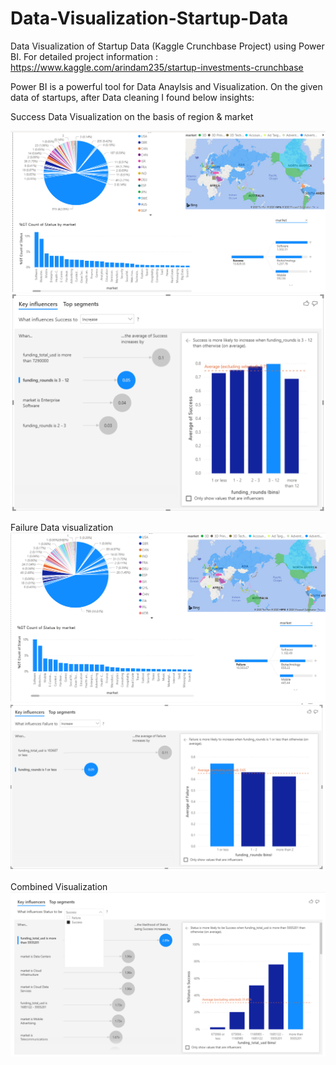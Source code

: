 # Data-Visualization-Startup-Data
Data Visualization of Startup Data (Kaggle Crunchbase Project) using Power BI. For detailed project information : https://www.kaggle.com/arindam235/startup-investments-crunchbase

Power BI is a powerful tool for Data Anaylsis and Visualization. On the given data of startups, after Data cleaning I found below insights:

Success Data Visualization on the basis of region & market <br/>

<img src='success1.PNG'/>

<img src='success2.PNG'/>


Failure Data visualization <br/>
<img src='failure1.PNG'/>
<img src='failure2.PNG'/>

Combined Visualization<br/>
<img src='combined1.PNG'/>
